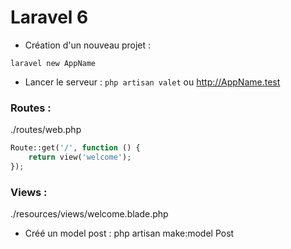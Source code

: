 # Laravel 6

- Création d'un nouveau projet :
```shell
laravel new AppName
```
- Lancer le serveur :
``php artisan valet`` ou http://AppName.test

### Routes :
./routes/web.php
```php
Route::get('/', function () {
    return view('welcome');
});
```

### Views :
./resources/views/welcome.blade.php


- Créé un model post :
php artisan make:model Post